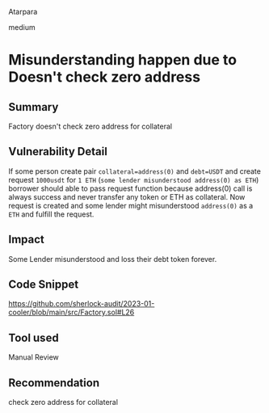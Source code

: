 Atarpara

medium

# Misunderstanding happen due to Doesn't check zero address

## Summary
Factory doesn't check zero address for collateral 

## Vulnerability Detail
If some person create pair `collateral=address(0)` and `debt=USDT` and create request  `1000usdt` for `1 ETH` (`some lender misunderstood address(0) as ETH`) borrower should able to pass request function because address(0) call is always success and never transfer any token or ETH as collateral. Now request is created and some lender might misunderstood `address(0)` as a `ETH` and fulfill the request.  

## Impact
Some Lender misunderstood and loss their debt token forever. 

## Code Snippet
https://github.com/sherlock-audit/2023-01-cooler/blob/main/src/Factory.sol#L26

## Tool used
Manual Review

## Recommendation
check zero address for collateral

